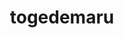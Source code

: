 ---
id: 777
title: togedemaru
types: [electric,steel]
image: https://raw.githubusercontent.com/PokeAPI/sprites/master/sprites/pokemon/777.png
---